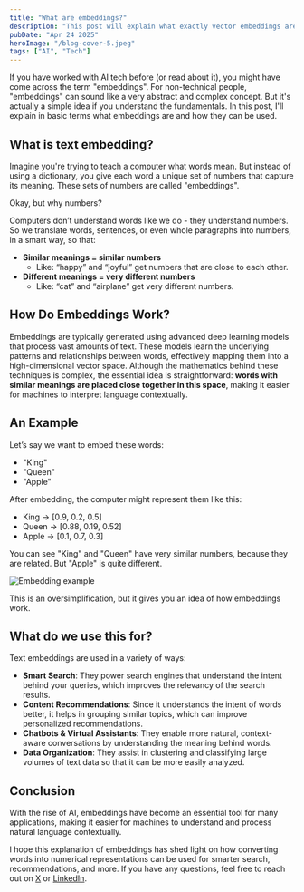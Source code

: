 ```yaml
---
title: "What are embeddings?"
description: "This post will explain what exactly vector embeddings are and how they can be used."
pubDate: "Apr 24 2025"
heroImage: "/blog-cover-5.jpeg"
tags: ["AI", "Tech"]
---
```


If you have worked with AI tech before (or read about it), you might have come across the term "embeddings". For non-technical people, "embeddings" can sound like a very abstract and complex concept. But it's actually a simple idea if you understand the fundamentals. In this post, I'll explain in basic terms what embeddings are and how they can be used.

## What is text embedding?

Imagine you're trying to teach a computer what words mean. But instead of using a dictionary, you give each word a unique set of numbers that capture its meaning. These sets of numbers are called "embeddings".

Okay, but why numbers?

Computers don’t understand words like we do - they understand numbers. So we translate words, sentences, or even whole paragraphs into numbers, in a smart way, so that:

- **Similar meanings = similar numbers**
  - Like: “happy” and “joyful” get numbers that are close to each other.
- **Different meanings = very different numbers**
  - Like: “cat” and “airplane” get very different numbers.

## How Do Embeddings Work?

Embeddings are typically generated using advanced deep learning models that process vast amounts of text. These models learn the underlying patterns and relationships between words, effectively mapping them into a high-dimensional vector space. Although the mathematics behind these techniques is complex, the essential idea is straightforward: **words with similar meanings are placed close together in this space**, making it easier for machines to interpret language contextually.

## An Example

Let’s say we want to embed these words:

- "King"
- "Queen"
- "Apple"

After embedding, the computer might represent them like this:

- King → [0.9, 0.2, 0.5]
- Queen → [0.88, 0.19, 0.52]
- Apple → [0.1, 0.7, 0.3]

You can see "King" and "Queen" have very similar numbers, because they are related. But "Apple" is quite different.

![Embedding example](/images/blog/what-are-embeddings/embeddings.png)

This is an oversimplification, but it gives you an idea of how embeddings work.

## What do we use this for?

Text embeddings are used in a variety of ways:

- **Smart Search**: They power search engines that understand the intent behind your queries, which improves the relevancy of the search results.
- **Content Recommendations**: Since it understands the intent of words better, it helps in grouping similar topics, which can improve personalized recommendations.
- **Chatbots & Virtual Assistants**: They enable more natural, context-aware conversations by understanding the meaning behind words.
- **Data Organization**: They assist in clustering and classifying large volumes of text data so that it can be more easily analyzed.

## Conclusion

With the rise of AI, embeddings have become an essential tool for many applications, making it easier for machines to understand and process natural language contextually.

I hope this explanation of embeddings has shed light on how converting words into numerical representations can be used for smarter search, recommendations, and more. If you have any questions, feel free to reach out on [X](https://x.com/nwbotha) or [LinkedIn](https://www.linkedin.com/in/nico-botha).
